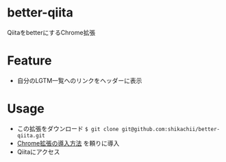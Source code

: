 # better-qiita
QiitaをbetterにするChrome拡張

# Feature
* 自分のLGTM一覧へのリンクをヘッダーに表示

# Usage
* この拡張をダウンロード `$ git clone git@github.com:shikachii/better-qiita.git`
* [Chrome拡張の導入方法](https://developer.chrome.com/extensions/getstarted#manifest) を頼りに導入
* Qiitaにアクセス
